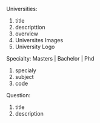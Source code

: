 Universities:
1. title
2. descripttion
3. overview
4. Universites Images
5. University Logo

Specialty:
Masters | Bachelor | Phd
1. specialy
2. subject
3. code

Question:
1. title
2. description